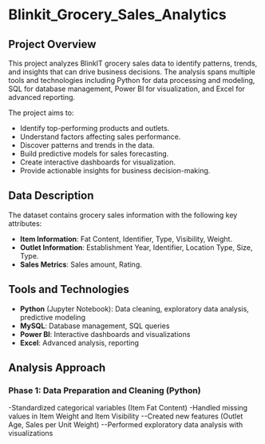 # Blinkit_Grocery_Sales_Analytics

## Project Overview
This project analyzes BlinkIT grocery sales data to identify patterns, trends, and insights that can drive business decisions. The analysis spans multiple tools and technologies including Python for data processing and modeling, SQL for database management, Power BI for visualization, and Excel for advanced reporting.

The project aims to:
- Identify top-performing products and outlets.
- Understand factors affecting sales performance.
- Discover patterns and trends in the data.
- Build predictive models for sales forecasting.
- Create interactive dashboards for visualization.
- Provide actionable insights for business decision-making.

## Data Description
The dataset contains grocery sales information with the following key attributes:
- **Item Information**: Fat Content, Identifier, Type, Visibility, Weight.
- **Outlet Information**: Establishment Year, Identifier, Location Type, Size, Type.
- **Sales Metrics**: Sales amount, Rating.

## Tools and Technologies
- **Python** (Jupyter Notebook): Data cleaning, exploratory data analysis, predictive modeling
- **MySQL**: Database management, SQL queries
- **Power BI**: Interactive dashboards and visualizations
- **Excel**: Advanced analysis, reporting

## Analysis Approach

### Phase 1: Data Preparation and Cleaning (Python)
-Standardized categorical variables (Item Fat Content)
-Handled missing values in Item Weight and Item Visibility
--Created new features (Outlet Age, Sales per Unit Weight)
--Performed exploratory data analysis with visualizations
